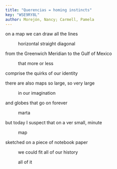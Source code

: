 ```yaml
---
title: "Querencias = homing instincts"
key: "WSE9RY8L"
author: Morejón, Nancy; Carmell, Pamela
---
```

<div data-schema-version="8"><p>on a map we can draw all the lines</p> <p style="padding-left: 40px" data-indent="1">horizontal straight diagonal</p> <p>from the Greenwich Meridian to the Gulf of Mexico</p> <p style="padding-left: 40px" data-indent="1">that more or less</p> <p>comprise the quirks of our identity</p> <p></p> <p>there are also maps so large, so very large</p> <p style="padding-left: 40px" data-indent="1">in our imagination</p> <p>and globes that go on forever</p> <p style="padding-left: 40px" data-indent="1">marta</p> <p></p> <p>but today I suspect that on a ver small, minute</p> <p style="padding-left: 40px" data-indent="1">map</p> <p>sketched on a piece of notebook paper</p> <p style="padding-left: 40px" data-indent="1">we could fit all of our history</p> <p style="padding-left: 40px" data-indent="1"></p> <p style="padding-left: 40px" data-indent="1">all of it</p> <p></p> </div>